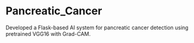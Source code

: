 # Pancreatic_Cancer
Developed a Flask-based AI system for pancreatic cancer detection using pretrained VGG16 with Grad-CAM. 
